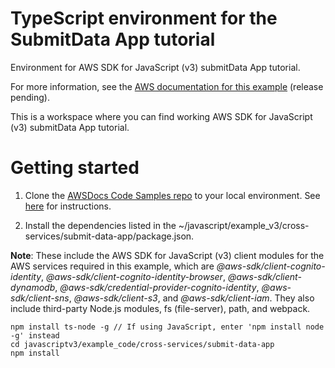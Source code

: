 # TypeScript environment for the SubmitData App tutorial
Environment for AWS SDK for JavaScript (v3) submitData App tutorial. 

For more information, see the 
[AWS documentation for this example](https://docs.aws.amazon.com/sdk-for-javascript/v3/developer-guide/cross-service-example-submitting-data.html) (release pending).


This is a workspace where you can find working AWS SDK for JavaScript (v3) submitData App tutorial. 

# Getting started

1. Clone the [AWSDocs Code Samples repo](https://github.com/awsdocs/aws-doc-sdk-examples) to your local environment. 
See [here](https://docs.github.com/en/github/creating-cloning-and-archiving-repositories/cloning-a-repository) for 
instructions.

1. Install the dependencies listed in the ~/javascript/example_v3/cross-services/submit-data-app/package.json.

**Note**: These include the AWS SDK for JavaScript (v3) client modules for the AWS services required in this example, 
which are *@aws-sdk/client-cognito-identity*, *@aws-sdk/client-cognito-identity-browser*, *@aws-sdk/client-dynamodb*,
*@aws-sdk/credential-provider-cognito-identity*, *@aws-sdk/client-sns*, *@aws-sdk/client-s3*, and *@aws-sdk/client-iam*.
They also include third-party Node.js modules, fs (file-server), path, and webpack.
```
npm install ts-node -g // If using JavaScript, enter 'npm install node -g' instead
cd javascriptv3/example_code/cross-services/submit-data-app 
npm install
```


